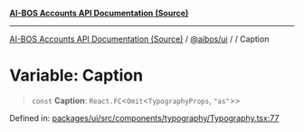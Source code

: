 [**AI-BOS Accounts API Documentation (Source)**](../../../README.md)

***

[AI-BOS Accounts API Documentation (Source)](../../../README.md) / [@aibos/ui](../README.md) / [](../README.md) / Caption

# Variable: Caption

> `const` **Caption**: `React.FC`\<`Omit`\<`TypographyProps`, `"as"`\>\>

Defined in: [packages/ui/src/components/typography/Typography.tsx:77](https://github.com/pohlai88/accounts/blob/48103fb36d28b2b9bfb33472b6de2f719773cde9/packages/ui/src/components/typography/Typography.tsx#L77)
